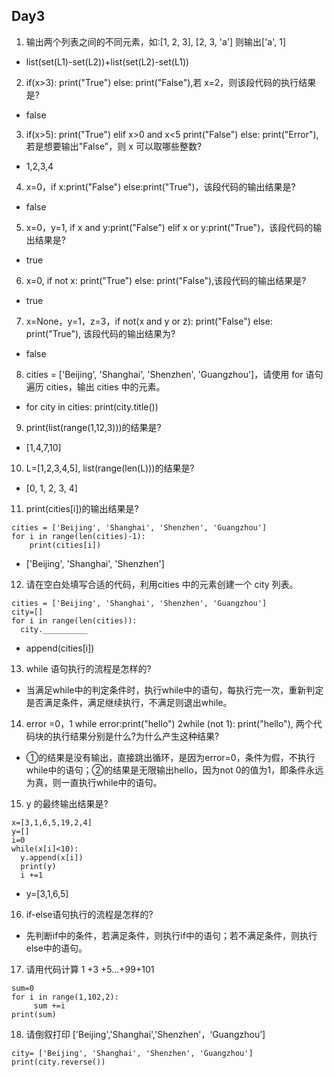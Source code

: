 ## Day3

1. 输出两个列表之间的不同元素，如:[1, 2, 3], [2, 3, 'a'] 则输出['a', 1]
 * list(set(L1)-set(L2))+list(set(L2)-set(L1))

2. if(x>3): print("True") else: print("False"),若 x=2，则该段代码的执行结果是?
 * false

3. if(x>5): print("True") elif x>0 and x<5 print("False") else: print("Error"), 若是想要输出"False"，则 x 可以取哪些整数?
 * 1,2,3,4

4. x=0，if x:print("False") else:print("True")，该段代码的输出结果是?
 * false

5. x=0，y=1, if x and y:print("False") elif x or y:print("True")，该段代码的输出结果是?
 * true

6. x=0, if not x: print("True") else: print("False"),该段代码的输出结果是?
 * true

7. x=None，y=1，z=3，if not(x and y or z): print("False") else: print("True"), 该段代码的输出结果为?
 * false

8. cities = ['Beijing', 'Shanghai', 'Shenzhen', 'Guangzhou']，请使用 for 语句遍历 cities，输出 cities 中的元素。
 * for city in cities: print(city.title())

9. print(list(range(1,12,3)))的结果是?
 * [1,4,7,10]

10. L=[1,2,3,4,5], list(range(len(L)))的结果是?
 * [0, 1, 2, 3, 4]

11. print(cities[i])的输出结果是?
```
cities = ['Beijing', 'Shanghai', 'Shenzhen', 'Guangzhou'] 
for i in range(len(cities)-1): 
	print(cities[i])
```
 * ['Beijing', 'Shanghai', 'Shenzhen']

12. 请在空白处填写合适的代码，利用cities 中的元素创建一个 city 列表。
```
cities = ['Beijing', 'Shanghai', 'Shenzhen', 'Guangzhou']
city=[]
for i in range(len(cities)): 
  city.__________ 
```
 * append(cities[i])

13. while 语句执行的流程是怎样的?
 * 当满足while中的判定条件时，执行while中的语句，每执行完一次，重新判定是否满足条件，满足继续执行，不满足则退出while。

14. error =0，1 while error:print("hello") 2while (not 1): print("hello"), 两个代码块的执行结果分别是什么?为什么产生这种结果?
 * ①的结果是没有输出，直接跳出循环，是因为error=0，条件为假，不执行while中的语句；②的结果是无限输出hello，因为not 0的值为1，即条件永远为真，则一直执行while中的语句。

15. y 的最终输出结果是?
```
x=[3,1,6,5,19,2,4]
y=[]
i=0
while(x[i]<10): 
  y.append(x[i]) 
  print(y)
  i +=1
```
 * y=[3,1,6,5]

16. if-else语句执行的流程是怎样的?
 * 先判断if中的条件，若满足条件，则执行if中的语句；若不满足条件，则执行else中的语句。

17. 请用代码计算 1 +3 +5...+99+101
```
sum=0
for i in range(1,102,2):
     sum +=i 
print(sum)
```

18. 请倒叙打印 ['Beijing','Shanghai','Shenzhen'，‘Guangzhou’]
```
city= ['Beijing', 'Shanghai', 'Shenzhen', 'Guangzhou']
print(city.reverse())
```
